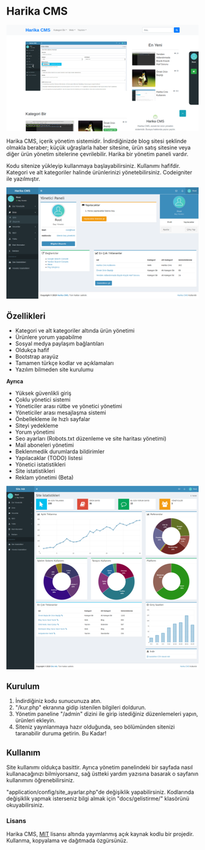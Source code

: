 # Harika CMS

![Harika CMS](docs/anaSayfa.png)

Harika CMS, içerik yönetim sistemidir. İndirdiğinizde blog sitesi şeklinde olmakla beraber; küçük uğraşlarla haber sitesine, ürün satış sitesine veya diğer ürün yönetim sitelerine çevrilebilir. Harika bir yönetim paneli vardır.

Kodu sitenize yükleyip kullanmaya başlayabilirsiniz. Kullanımı hafifdir. Kategori ve alt kategoriler halinde ürünlerinizi yönetebilirsiniz. Codeigniter ile yazılmıştır.

![Yönetim Paneli](docs/yonetimPanel.png)

## Özellikleri

- Kategori ve alt kategoriler altında ürün yönetimi
- Ürünlere yorum yapabilme
- Sosyal medya paylaşım bağlantıları
- Oldukça hafif
- Bootstrap arayüz
- Tamamen türkçe kodlar ve açıklamaları
- Yazılım bilmeden site kurulumu

**Ayrıca**

- Yüksek güvenlikli giriş
- Çoklu yönetici sistemi
- Yöneticiler arası rütbe ve yönetici yönetimi
- Yöneticiler arası mesajlaşma sistemi
- Önbellekleme ile hızlı sayfalar
- Siteyi yedekleme
- Yorum yönetimi
- Seo ayarları (Robots.txt düzenleme ve site haritası yönetimi)
- Mail aboneleri yönetimi
- Beklenmedik durumlarda bildirimler
- Yapılacaklar (TODO) listesi
- Yönetici istatistikleri
- Site istatistikleri
- Reklam yönetimi (Beta)

![İstatistikler](docs/istatistikler.png)

## Kurulum

1. İndirdiğiniz kodu sunucunuza atın.
2. "/kur.php" ekranına gidip istenilen bilgileri doldurun.
3. Yönetim paneline "/admin" dizini ile girip istediğiniz düzenlemeleri yapın, ürünleri ekleyin.
4. Siteniz yayınlanmaya hazır olduğunda, seo bölümünden sitenizi taranabilir duruma getirin. Bu Kadar!

## Kullanım

Site kullanımı oldukça basittir. Ayrıca yönetim panelindeki bir sayfada nasıl kullanacağınızı bilmiyorsanız, sağ üstteki yardım yazısına basarak o sayfanın kullanımını öğrenebilirsiniz.

"application/config/site_ayarlar.php"de değişiklik yapabilirsiniz. Kodlarında değişiklik yapmak isterseniz bilgi almak için "docs/gelistirme/" klasörünü okuyabilirsiniz.

### Lisans

Harika CMS, [MIT](http://opensource.org/licenses/MIT) lisansı altında yayımlanmış açık kaynak kodlu bir projedir. Kullanma, kopyalama ve dağıtmada özgürsünüz.
